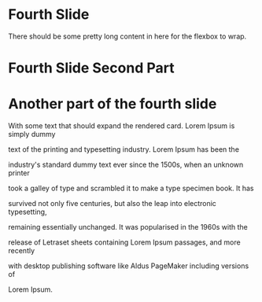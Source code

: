 # Fourth Slide

There should be some pretty long content in here for the flexbox to wrap.

# Fourth Slide Second Part

# Another part of the fourth slide

With some text that should expand the rendered card. Lorem Ipsum is simply dummy

text of the printing and typesetting industry. Lorem Ipsum has been the

industry's standard dummy text ever since the 1500s, when an unknown printer

took a galley of type and scrambled it to make a type specimen book. It has

survived not only five centuries, but also the leap into electronic typesetting,

remaining essentially unchanged. It was popularised in the 1960s with the

release of Letraset sheets containing Lorem Ipsum passages, and more recently

with desktop publishing software like Aldus PageMaker including versions of

Lorem Ipsum.
